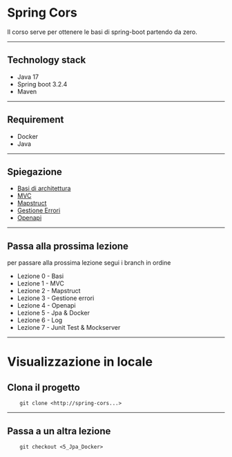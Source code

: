 # Spring Cors

Il corso serve per ottenere le basi di spring-boot partendo da zero.

---

## Technology stack

- Java 17
- Spring boot 3.2.4
- Maven

---

## Requirement

- Docker
- Java

---

## Spiegazione

-  [Basi di architettura](doc%2FBASI.md)
-  [MVC](doc%2FMVC.md)
-  [Mapstruct](doc%2FMapstruct.md)
-  [Gestione Errori](doc%2FGestioneErrori.md)
-  [Openapi](doc%2FOpenapi.md)

---

## Passa alla prossima lezione

per passare alla prossima lezione segui i branch in ordine

- Lezione 0 - Basi
- Lezione 1 - MVC
- Lezione 2 - Mapstruct
- Lezione 3 - Gestione errori
- Lezione 4 - Openapi
- Lezione 5 - Jpa & Docker
- Lezione 6 - Log
- Lezione 7 - Junit Test & Mockserver

---

# Visualizzazione in locale
## Clona il progetto

```shell script
    git clone <http://spring-cors...>
```

---

## Passa a un altra lezione

```shell script
    git checkout <5_Jpa_Docker>
```



